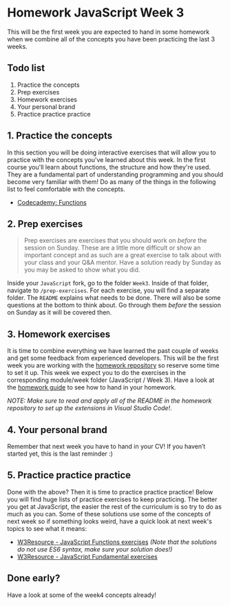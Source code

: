 # Homework JavaScript Week 3

This will be the first week you are expected to hand in some homework when we combine all of the concepts you have been practicing the last 3 weeks.

## **Todo list**

1. Practice the concepts
2. Prep exercises
3. Homework exercises
4. Your personal brand
5. Practice practice practice

## **1. Practice the concepts**

In this section you will be doing interactive exercises that will allow you to practice with the concepts you've learned about this week. In the first course you'll learn about functions, the structure and how they're used. They are a fundamental part of understanding programming and you should become very familiar with them! Do as many of the things in the following list to feel comfortable with the concepts.

- [Codecademy: Functions ](https://www.codecademy.com/courses/introduction-to-javascript/lessons/functions)

## **2. Prep exercises**

> Prep exercises are exercises that you should work on _before_ the session on Sunday. These are a little more difficult or show an important concept and as such are a great exercise to talk about with your class and your Q&A mentor. Have a solution ready by Sunday as you may be asked to show what you did.

Inside your `JavaScript` fork, go to the folder `Week3`. Inside of that folder, navigate to `/prep-exercises`. For each exercise, you will find a separate folder. The `README` explains what needs to be done. There will also be some questions at the bottom to think about. Go through them _before_ the session on Sunday as it will be covered then.

## **3. Homework exercises**

It is time to combine everything we have learned the past couple of weeks and get some feedback from experienced developers. This will be the first week you are working with the [homework repository](https://github.com/HackYourFuture/Homework/blob/main/README.md) so reserve some time to set it up. This week we expect you to do the exercises in the corresponding module/week folder (JavaScript / Week 3). Have a look at the [homework guide](https://github.com/HackYourFuture/JavaScript/blob/main/hand-in-homework-guide.md) to see how to hand in your homework.

_NOTE: Make sure to read and apply all of the README in the homework repository to set up the extensions in Visual Studio Code!_.

## **4. Your personal brand**

Remember that next week you have to hand in your CV! If you haven’t started yet, this is the last reminder :)

## **5. Practice practice practice**

Done with the above? Then it is time to practice practice practice! Below you will find huge lists of practice exercises to keep practicing. The better you get at JavaScript, the easier the rest of the curriculum is so try to do as much as you can. Some of these solutions use some of the concepts of next week so if something looks weird, have a quick look at next week's topics to see what it means:

- [W3Resource - JavaScript Functions exercises](https://www.w3resource.com/javascript-exercises/javascript-functions-exercises.php) _(Note that the solutions do not use ES6 syntax, make sure your solution does!)_
- [W3Resource - JavaScript Fundamental exercises](https://www.w3resource.com/javascript-exercises/fundamental/index.php) 

## Done early?

Have a look at some of the week4 concepts already!
